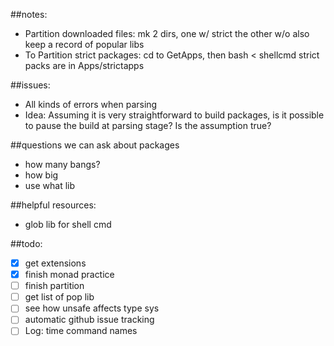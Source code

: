 ##notes: 
- Partition downloaded files: mk 2 dirs, one w/ strict the other w/o also keep a record of popular libs
- To Partition strict packages: cd to GetApps, then bash < shellcmd strict packs are in Apps/strictapps

##issues: 

- All kinds of errors when parsing
- Idea: Assuming it is very straightforward to build packages, is it possible to
        pause the build at parsing stage? Is the assumption true?

##questions we can ask about packages
- how many bangs?
- how big
- use what lib

##helpful resources:
- glob lib for shell cmd

##todo: 
- [x] get extensions
- [x] finish monad practice
- [ ] finish partition
- [ ] get list of pop lib
- [ ] see how unsafe affects type sys
- [ ] automatic github issue tracking
- [ ] Log: time command names
